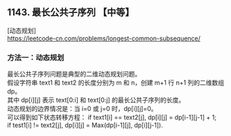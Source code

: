 ## 1143. 最长公共子序列 【中等】    
[动态规划]     
https://leetcode-cn.com/problems/longest-common-subsequence/     

### 方法一：动态规划       
最长公共子序列问题是典型的二维动态规划问题。       
假设字符串 text1 和 text2 的长度分别为 m 和 n，创建 m+1 行 n+1 列的二维数组 dp。       
其中 dp[i][j] 表示 text[0:i] 和 text[0:j] 的最长公共子序列的长度。      
动态规划的边界情况是：当 i=0 或 j=0 时，dp[i][j]=0。      
可以得到如下状态转移方程：
if text1[i] == text2[j], dp[i][j] = dp[i-1][j-1] + 1;      
if test1[i] != text2[j], dp[i][j] = Max(dp[i-1][j], dp[i][j-1]).        








